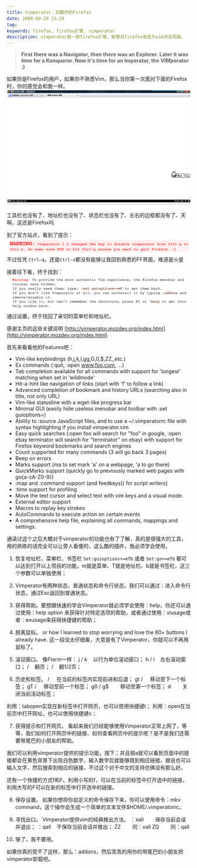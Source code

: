 ```yaml
---
title: Vimperator：玩酷你的Firefox
date: 2008-09-20 23:29
tag: 
keywords: firefox, firefox扩展, vimperator
description: vimperator是一款firefox扩展，能够将firefox改造为vim浏览风格。
---
```


> **First there was a Navigator, then there was an Explorer. Later it was time for a Konqueror. Now it's time for an Imperator, the VIMperator :)**

如果你是Firefox的用户，如果你不熟悉Vim，那么当你第一次面对下面的Firefox时，你的感觉会和我一样。
![](./20080920-vimperator/092008_1528_Vimperator1.png)

工具栏也没有了、地址栏也没有了、状态栏也没有了、左右的边框都没有了、天啊，这还是Firefox吗

到了官方站点，看到了提示：
![](./20080920-vimperator/092008_1528_Vimperator2.png)
不过任凭 `Ctrl–q`，还是`Ctrl–z`都没有能够让我回到熟悉的FF界面，难道是火星

接着往下看，终于找到：
![](./20080920-vimperator/092008_1528_Vimperator3.png)
通过设置，终于找回了亲切的菜单栏和地址栏。

感谢主页的这些关键说明
[http://vimperator.mozdev.org/index.html](http://vimperator.mozdev.org/index.html)

首先来看看他的Features吧：
* Vim-like keybindings (h,j,k,l,gg,G,0,$,ZZ,<C-f>,etc.)
* Ex commands (:quit, :open www.foo.com, ...)
* Tab completion available for all commands with support for 'longest' matching when set in 'wildmode'
* Hit-a-hint like navigation of links (start with 'f' to follow a link)
* Advanced completion of bookmark and history URLs (searching also in title, not only URL)
* Vim-like statusline with a wget-like progress bar
* Minimal GUI (easily hide useless menubar and toolbar with :set guioptions=)
* Ability to :source JavaScript files, and to use a ~/.vimperatorrc file with syntax highlighting if you install vimperator.vim
* Easy quick searches (:open foo will search for "foo" in google, :open ebay terminator will search for "terminator" on ebay) with support for Firefox keyword bookmarks and search engines
* Count supported for many commands (3<C-o> will go back 3 pages)
* Beep on errors
* Marks support (ma to set mark 'a' on a webpage, 'a to go there)
* QuickMarks support (quickly go to previously marked web pages with go{a-zA-Z0-9})
* :map and :command support (and feedkeys() for script writers)
* :time support for profiling
* Move the text cursor and select text with vim keys and a visual mode.
* External editor support
* Macros to replay key strokes
* AutoCommands to execute action on certain events
* A comprehensive help file, explaining all commands, mappings and settings.

通读过这个之后大概对于vimperator的功能也有了了解，真的是很强大的工具，用的熟练的话完全可以让旁人看傻的，这么酷的插件，我必须学会使用。


1. 恢复地址栏、菜单栏、书签栏
`Set:guioptions+=mTb`
或者
`Set:go+=mTb`
都可以达到打开以上项目的功能，m就是菜单、T就是地址栏、b就是书签栏，这三个参数可以单独使用；

2. Vimperator有两种状态，普通状态和命令行状态，我们可以通过：进入命令行状态，通过Esc返回到普通状态。

3. 获得帮助。要想跟快速的学会Vimperator就必须学会使用：help，你还可以通过使用：help option 来获得针对特定选项的帮助，或者通过使用：viusage或者：exusage来获得快捷键的帮助；

4. 脱离鼠标。
or how I learned to stop worrying and love the 80+ buttons I already have.
这一段没太仔细看，大意是有了Vimperator，你就可以不再用鼠标了。

5. 滚动窗口。
像Fterm一样：
j / k    以行为单位滚动窗口；
h / l    左右滚动窗口；
<space>/<C-b>    翻页；
<C-d>/<C-u>    翻1/2页；

6. 历史和标签。
<C-o> / <C-i>    在当前的标签内实现前进和后退；
gt / <C-n>    移动至下一个标签；
gT / <C-p>    移动至前一个标签；
g0 / g$        移动至第一个标签；
d        关闭当前活动标签；

利用：tabopen实现在新标签中打开网页，也可以使用快捷键t；
利用：open在当前页中打开网址，也可以使用快捷键o；

7. 获得提示和打开网页。
看起来我们已经能够使用Vimperator正常上网了，等等，我们如何打开网页中的链接、如何查看网页中的提示呢？是不是我们还需要带尾巴的小朋友的帮助。

我们可以利用vimperator提供的提示功能，按下；并且按a就可以看到页面中的链接都会在黄色背景下出现白色数字，输入数字后就能够跳到相应链接，据说也可以输入文字，然后搜索到相应的链接，不过这个对于中文的支持仿佛没有那么好。

还有一个快捷的方式f和F。利用小写的f，可以在当前的标签中打开选中的链接，利用大写的F可以在新的标签中打开选中的链接。


8. 保存设置。
如果你想将你自定义的命令保存下来，你可以使用命令：mkv command，这个操作会生成一个简单的文本文件$HOME/.vimperatorrc。

9. 寻找出口。
Vimperator提供vim的经典推出方法。
：xall        保存当前会话并退出；
：qall    不保存当前会话并推出；
ZZ        同：xall
ZQ        同：qall

10. 够了，我不要用。

如果你真的受不了这样，那么：addons，然后乖乖的用你的带尾巴的小朋友把vimperator卸载吧。












